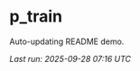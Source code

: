 # p_train

Auto-updating README demo.

<!--START_SECTION:status-->
_Last run: 2025-09-28 07:16 UTC_
<!--END_SECTION:status-->






















































































































































































































































































































































































































































































































































































































































































































































































































































































































